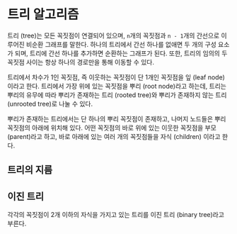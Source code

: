 # 트리 알고리즘

트리 (tree)는 모든 꼭짓점이 연결되어 있으며, `n`개의 꼭짓점과 `n - 1`개의 간선으로 이루어진 비순환 그래프를 말한다.
하나의 트리에서 간선 하나를 없애면 두 개의 구성 요소가 되며, 트리에 간선 하나를 추가하면 순환하는 그래프가 된다. 
또한, 트리의 임의의 두 꼭짓점 사이는 항상 하나의 경로만을 통해 이동할 수 있다.

트리에서 차수가 1인 꼭짓점, 즉 이웃하는 꼭짓점이 단 1개인 꼭짓점을 잎 (leaf node)이라고 한다. 트리에서 가장 위에 있는
꼭짓점을 뿌리 (root node)라고 하는데, 트리는 뿌리의 유무에 따라 뿌리가 존재하는 트리 (rooted tree)와 뿌리가 존재하지
않는 트리 (unrooted tree)로 나눌 수 있다.

뿌리가 존재하는 트리에서는 단 하나의 뿌리 꼭짓점이 존재하고, 나머지 노드들은 뿌리 꼭짓점의 아래에 위치해 있다. 어떤
꼭짓점의 바로 위에 있는 이웃한 꼭짓점을 부모 (parent)라고 하고, 바로 아래에 있는 여러 개의 꼭짓점들을 자식 (children)
이라고 한다.

## 트리의 지름

## 이진 트리

각각의 꼭짓점이 2개 이하의 자식을 가지고 있는 트리를 이진 트리 (binary tree)라고 부른다.